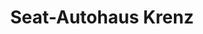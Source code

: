 ---
title: "Seat-Autohaus Krenz"
url: /steinigtwolmsdorf/seat-autohaus-krenz/
shop: Autowerkstatt
---